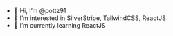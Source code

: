 - 👋 Hi, I’m @pottz91
- 👀 I’m interested in SilverStripe, TailwindCSS, ReactJS
- 🌱 I’m currently learning ReactJS


<!---
pottz91/pottz91 is a ✨ special ✨ repository because its `README.md` (this file) appears on your GitHub profile.
You can click the Preview link to take a look at your changes.
--->
